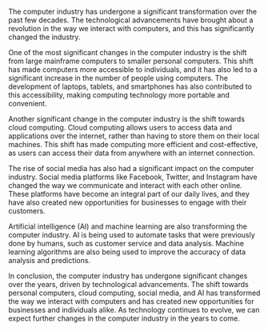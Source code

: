 The computer industry has undergone a significant transformation over the past few decades. The technological advancements have brought about a revolution in the way we interact with computers, and this has significantly changed the industry. 

One of the most significant changes in the computer industry is the shift from large mainframe computers to smaller personal computers. This shift has made computers more accessible to individuals, and it has also led to a significant increase in the number of people using computers. The development of laptops, tablets, and smartphones has also contributed to this accessibility, making computing technology more portable and convenient.

Another significant change in the computer industry is the shift towards cloud computing. Cloud computing allows users to access data and applications over the internet, rather than having to store them on their local machines. This shift has made computing more efficient and cost-effective, as users can access their data from anywhere with an internet connection.

The rise of social media has also had a significant impact on the computer industry. Social media platforms like Facebook, Twitter, and Instagram have changed the way we communicate and interact with each other online. These platforms have become an integral part of our daily lives, and they have also created new opportunities for businesses to engage with their customers.

Artificial intelligence (AI) and machine learning are also transforming the computer industry. AI is being used to automate tasks that were previously done by humans, such as customer service and data analysis. Machine learning algorithms are also being used to improve the accuracy of data analysis and predictions.

In conclusion, the computer industry has undergone significant changes over the years, driven by technological advancements. The shift towards personal computers, cloud computing, social media, and AI has transformed the way we interact with computers and has created new opportunities for businesses and individuals alike. As technology continues to evolve, we can expect further changes in the computer industry in the years to come.